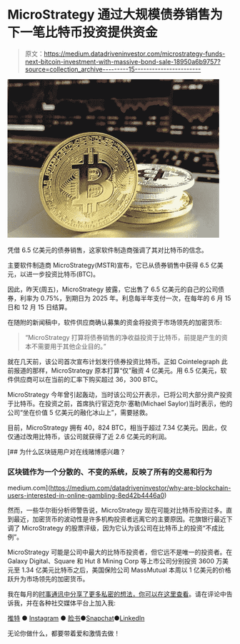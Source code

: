 # MicroStrategy 通过大规模债券销售为下一笔比特币投资提供资金

> 原文：<https://medium.datadriveninvestor.com/microstrategy-funds-next-bitcoin-investment-with-massive-bond-sale-18950a6b9757?source=collection_archive---------15----------------------->

![](img/5c27018d9bd24e73deb83ea560a62d47.png)

凭借 6.5 亿美元的债券销售，这家软件制造商强调了其对比特币的信念。

主要软件制造商 MicroStrategy(MSTR)宣布，它已从债券销售中获得 6.5 亿美元，以进一步投资比特币(BTC)。

因此，昨天(周五)，MicroStrategy 披露，它出售了 6.5 亿美元的自己的公司债券，利率为 0.75%，到期日为 2025 年。利息每半年支付一次，在每年的 6 月 15 日和 12 月 15 日结算。

在随附的新闻稿中，软件供应商确认募集的资金将投资于市场领先的加密货币:

> “MicroStrategy 打算将债券销售的净收益投资于比特币，前提是产生的资本不需要用于其他企业目的。”

就在几天前，该公司首次宣布计划发行债券投资比特币。正如 Cointelegraph 此前报道的那样，MicroStrategy 原本打算“仅”融资 4 亿美元。用 6.5 亿美元，软件供应商可以在当前的汇率下购买超过 36，300 BTC。

MicroStrategy 今年曾引起轰动，当时该公司公开表示，已将公司大部分资产投资于比特币。在投资之前，首席执行官迈克尔·塞勒(Michael Saylor)当时表示，他的公司“坐在价值 5 亿美元的融化冰山上”，需要拯救。

目前，MicroStrategy 拥有 40，824 BTC，相当于超过 7.34 亿美元。因此，仅仅通过改用比特币，该公司就获得了近 2.6 亿美元的利润。

[](https://medium.com/datadriveninvestor/why-are-blockchain-users-interested-in-online-gambling-8ed42b4446a0) [## 为什么区块链用户对在线赌博感兴趣？

### 区块链作为一个分散的、不变的系统，反映了所有的交易和行为

medium.com](https://medium.com/datadriveninvestor/why-are-blockchain-users-interested-in-online-gambling-8ed42b4446a0) 

然而，一些华尔街分析师警告说，MicroStrategy 现在可能对比特币投资过多。直到最近，加密货币的波动性是许多机构投资者远离它的主要原因。花旗银行最近下调了 MicroStrategy 的股票评级，因为它认为该公司在比特币上的投资“不成比例”。

MicroStrategy 可能是公司中最大的比特币投资者，但它远不是唯一的投资者。在 Galaxy Digital、Square 和 Hut 8 Mining Corp 等上市公司分别投资 3600 万美元至 1.34 亿美元比特币之后，美国保险公司 MassMutual 本周以 1 亿美元的价格跃升为市场领先的加密货币。

我在每月的[时事通讯中分享了更多私密的想法，你可以在这里查看](https://mailchi.mp/bf8f8e8ed697/keep-in-touch-with-lukas)。请在评论中告诉我，并在各种社交媒体平台上加入我:

[推特](https://twitter.com/WiesfleckerL) ● [Instagram](https://www.instagram.com/lukaswiesflecker/) ● [脸书](https://www.facebook.com/lukaswiesfleckerr)●[Snapchat](https://www.snapchat.com/add/luggooo)●[LinkedIn](https://www.linkedin.com/in/lukas-wiesflecker-1b11251a5/)

无论你做什么，都要带着爱和激情去做！